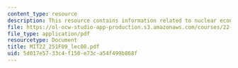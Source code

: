 ```yaml
---
content_type: resource
description: This resource contains information related to nuclear economics.
file: https://ol-ocw-studio-app-production.s3.amazonaws.com/courses/22-251-systems-analysis-of-the-nuclear-fuel-cycle-fall-2009/5d017e5733c4f150e73ca54f499b868f_MIT22_251F09_lec08.pdf
file_type: application/pdf
resourcetype: Document
title: MIT22_251F09_lec08.pdf
uid: 5d017e57-33c4-f150-e73c-a54f499b868f
---
```

